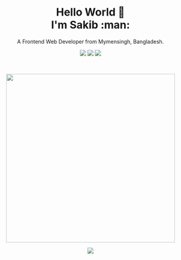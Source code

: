 
<h1 align='center'>
  Hello World 👋 <br>
  I'm Sakib :man:
</h1>


<p align='center'>
  A Frontend Web Developer from Mymensingh, Bangladesh.
</p>


<p align="center">
  <a href="https://twitter.com/__sakibs"><img src="https://img.shields.io/badge/Twitter-1DA1F2?style=for-the-badge&logo=twitter&logoColor=white"/></a>
  <a href="https://www.linkedin.com/in/sakibmdnazmush/"><img src="https://img.shields.io/badge/LinkedIn-0077B5?style=for-the-badge&logo=linkedin&logoColor=white"/></a>
  <a href="https://www.slack.com/U0285EH1M42"><img src="https://img.shields.io/badge/Slack-4A154B?style=for-the-badge&logo=slack&logoColor=white""/></a>
</p>
<br>
<p align='center'>
  <a href="#"><img src="https://github-readme-stats.vercel.app/api?username=nazsakib&show_icons=true&count_private=true&theme=white" width="450"></a>
</p>


<p align="center">
    <a href="https://github.com/anuraghazra/github-readme-stats">
    <img src="https://github-readme-stats.vercel.app/api/top-langs/?username=nazsakib"/>
    </a>
</p>


